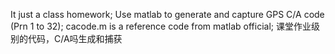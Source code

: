 It just a class homework;
Use matlab to generate and capture GPS C/A code (Prn 1  to 32);
cacode.m is a reference code from matlab official;
课堂作业级别的代码，C/A吗生成和捕获
